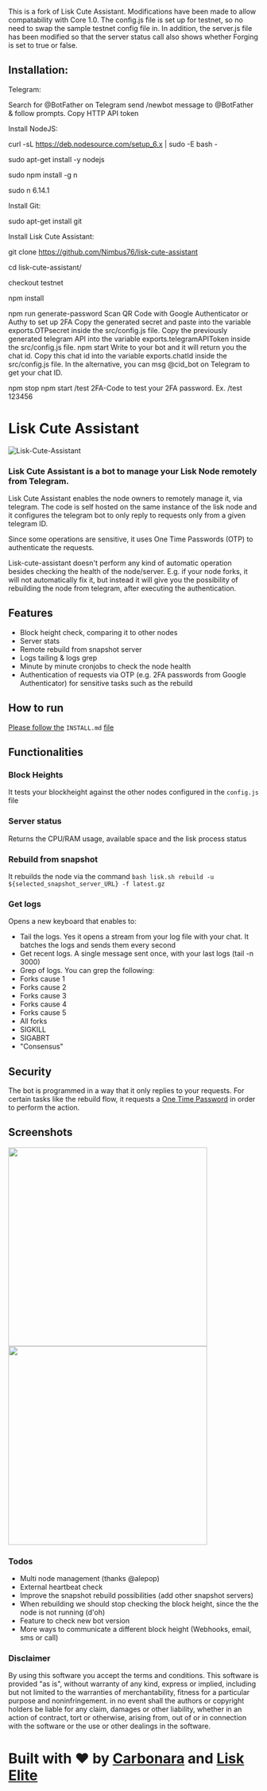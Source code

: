 This is a fork of Lisk Cute Assistant.  Modifications have been made to allow compatability with Core 1.0.  The config.js file is set up for testnet, so no need to swap the sample testnet config file in.  In addition, the server.js file has been modified so that the server status call also shows whether Forging is set to true or false.  

## Installation:

Telegram:

Search for @BotFather on Telegram
send /newbot message to @BotFather & follow prompts.
Copy HTTP API token


Install NodeJS:

curl -sL https://deb.nodesource.com/setup_6.x | sudo -E bash -

sudo apt-get install -y nodejs

sudo npm install -g n

sudo n 6.14.1

Install Git:

sudo apt-get install git

Install Lisk Cute Assistant:

git clone https://github.com/Nimbus76/lisk-cute-assistant

cd lisk-cute-assistant/

checkout testnet

npm install

npm run generate-password
Scan QR Code with Google Authenticator or Authy to set up 2FA
Copy the generated secret and paste into the variable exports.OTPsecret inside the src/config.js file.
Copy the previously generated telegram API into the variable exports.telegramAPIToken inside the src/config.js file.
npm start
Write to your bot and it will return you the chat id. Copy this chat id into the variable exports.chatId inside the src/config.js file.
In the alternative, you can msg @cid_bot on Telegram to get your chat ID.

npm stop
npm start
/test 2FA-Code to test your 2FA password.  Ex. /test 123456


# Lisk Cute Assistant


![Lisk-Cute-Assistant](https://github.com/xunga/lisk-cute-assistant/blob/master/imgs/lisk-cute-assistant.png?raw=true)

### Lisk Cute Assistant is a bot to manage your Lisk Node remotely from Telegram.

Lisk Cute Assistant enables the node owners to remotely manage it, via telegram. The code is self hosted on the same instance of the lisk node and it configures the telegram bot to only reply to requests only from a given telegram ID.

Since some operations are sensitive, it uses One Time Passwords (OTP) to authenticate the requests.

Lisk-cute-assistant doesn't perform any kind of automatic operation besides checking the health of the node/server. E.g. if your node forks, it will not automatically fix it, but instead it will give you the possibility of rebuilding the node from telegram, after executing the authentication.

## Features

- Block height check, comparing it to other nodes
- Server stats
- Remote rebuild from snapshot server
- Logs tailing & logs grep
- Minute by minute cronjobs to check the node health
- Authentication of requests via OTP (e.g. 2FA passwords from Google Authenticator) for sensitive tasks such as the rebuild

## How to run

[Please follow the](https://github.com/xunga/lisk-cute-assistant/blob/master/INSTALL.md) `INSTALL.md` [file](https://github.com/xunga/lisk-cute-assistant/blob/master/INSTALL.md)

## Functionalities

### Block Heights

It tests your blockheight against the other nodes configured in the `config.js` file

### Server status

Returns the CPU/RAM usage, available space and the lisk process status

### Rebuild from snapshot

It rebuilds the node via the command `bash lisk.sh rebuild -u ${selected_snapshot_server_URL} -f latest.gz`

### Get logs

Opens a new keyboard that enables to: 
- Tail the logs. Yes it opens a stream from your log file with your chat. It batches the logs and sends them every second
- Get recent logs. A single message sent once, with your last logs (tail -n 3000)
- Grep of logs. You can grep the following:
 - Forks cause 1
 - Forks cause 2
 - Forks cause 3
 - Forks cause 4
 - Forks cause 5
 - All forks
 - SIGKILL
 - SIGABRT
 - "Consensus"
 
## Security

The bot is programmed in a way that it only replies to your requests. For certain tasks like the rebuild flow, it requests a [One Time Password](https://en.wikipedia.org/wiki/One-time_password) in order to perform the action.

## Screenshots
<img src="https://github.com/xunga/lisk-cute-assistant/blob/master/imgs/screen0.jpg?raw=true" data-canonical-src="https://github.com/xunga/lisk-cute-assistant/blob/master/imgs/screen0.jpg?raw=true" width="400" />   <img src="https://github.com/xunga/lisk-cute-assistant/blob/master/imgs/screen1.jpg?raw=true" data-canonical-src="https://github.com/xunga/lisk-cute-assistant/blob/master/imgs/screen1.jpg?raw=true" width="400" />


### Todos
- Multi node management (thanks @alepop)
- External heartbeat check
- Improve the snapshot rebuild possibilities (add other snapshot servers)
- When rebuilding we should stop checking the block height, since the the node is not running (d'oh)
- Feature to check new bot version
- More ways to communicate a different block height (Webhooks, email, sms or call)

### Disclaimer

By using this software you accept the terms and conditions. This software is provided "as is", without warranty of any kind, express or implied, including but not limited to the warranties of merchantability, fitness for a particular purpose and noninfringement. in no event shall the authors or copyright holders be liable for any claim, damages or other liability, whether in an action of contract, tort or otherwise, arising from, out of or in connection with the software or the use or other dealings in the software.

# Built with ❤️ by [Carbonara](lisk://main/voting/vote?votes=carbonara) and [Lisk Elite](http://liskelite.com)

